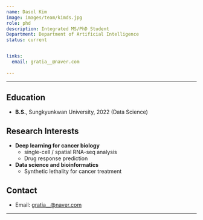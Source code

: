 ```yaml
---
name: Dasol Kim
image: images/team/kimds.jpg
role: phd
description: Integrated MS/PhD Student
Department: Department of Artificial Intelligence
status: current


links:
  email: gratia__@naver.com
  
---
```


---

## Education

* **B.S.**, Sungkyunkwan University, 2022 (Data Science)

## Research Interests

* **Deep learning for cancer biology**
    - single-cell / spatial RNA-seq analysis
    - Drug response prediction
* **Data science and bioinformatics**
    - Synthetic lethality for cancer treatment

## Contact
* Email: gratia__@naver.com

---
